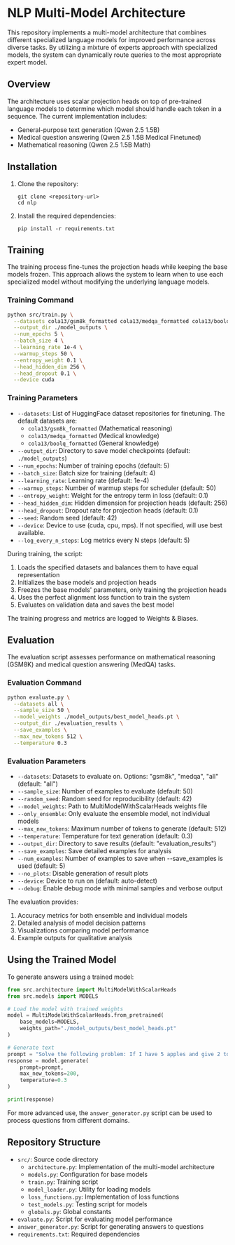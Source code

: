 # NLP Multi-Model Architecture

This repository implements a multi-model architecture that combines different specialized language models for improved performance across diverse tasks. By utilizing a mixture of experts approach with specialized models, the system can dynamically route queries to the most appropriate expert model.

## Overview

The architecture uses scalar projection heads on top of pre-trained language models to determine which model should handle each token in a sequence. The current implementation includes:

- General-purpose text generation (Qwen 2.5 1.5B)
- Medical question answering (Qwen 2.5 1.5B Medical Finetuned)
- Mathematical reasoning (Qwen 2.5 1.5B Math)

## Installation

1. Clone the repository:
   ```
   git clone <repository-url>
   cd nlp
   ```

2. Install the required dependencies:
   ```
   pip install -r requirements.txt
   ```

## Training

The training process fine-tunes the projection heads while keeping the base models frozen. This approach allows the system to learn when to use each specialized model without modifying the underlying language models.

### Training Command

```bash
python src/train.py \
  --datasets cola13/gsm8k_formatted cola13/medqa_formatted cola13/boolq_formatted \
  --output_dir ./model_outputs \
  --num_epochs 5 \
  --batch_size 4 \
  --learning_rate 1e-4 \
  --warmup_steps 50 \
  --entropy_weight 0.1 \
  --head_hidden_dim 256 \
  --head_dropout 0.1 \
  --device cuda
```

### Training Parameters

- `--datasets`: List of HuggingFace dataset repositories for finetuning. The default datasets are:
  - `cola13/gsm8k_formatted` (Mathematical reasoning)
  - `cola13/medqa_formatted` (Medical knowledge)
  - `cola13/boolq_formatted` (General knowledge)
- `--output_dir`: Directory to save model checkpoints (default: `./model_outputs`)
- `--num_epochs`: Number of training epochs (default: 5)
- `--batch_size`: Batch size for training (default: 4)
- `--learning_rate`: Learning rate (default: 1e-4)
- `--warmup_steps`: Number of warmup steps for scheduler (default: 50)
- `--entropy_weight`: Weight for the entropy term in loss (default: 0.1)
- `--head_hidden_dim`: Hidden dimension for projection heads (default: 256)
- `--head_dropout`: Dropout rate for projection heads (default: 0.1)
- `--seed`: Random seed (default: 42)
- `--device`: Device to use (cuda, cpu, mps). If not specified, will use best available.
- `--log_every_n_steps`: Log metrics every N steps (default: 5)

During training, the script:
1. Loads the specified datasets and balances them to have equal representation
2. Initializes the base models and projection heads
3. Freezes the base models' parameters, only training the projection heads
4. Uses the perfect alignment loss function to train the system
5. Evaluates on validation data and saves the best model

The training progress and metrics are logged to Weights & Biases.

## Evaluation

The evaluation script assesses performance on mathematical reasoning (GSM8K) and medical question answering (MedQA) tasks.

### Evaluation Command

```bash
python evaluate.py \
  --datasets all \
  --sample_size 50 \
  --model_weights ./model_outputs/best_model_heads.pt \
  --output_dir ./evaluation_results \
  --save_examples \
  --max_new_tokens 512 \
  --temperature 0.3
```

### Evaluation Parameters

- `--datasets`: Datasets to evaluate on. Options: "gsm8k", "medqa", "all" (default: "all")
- `--sample_size`: Number of examples to evaluate (default: 50)
- `--random_seed`: Random seed for reproducibility (default: 42)
- `--model_weights`: Path to MultiModelWithScalarHeads weights file
- `--only_ensemble`: Only evaluate the ensemble model, not individual models
- `--max_new_tokens`: Maximum number of tokens to generate (default: 512)
- `--temperature`: Temperature for text generation (default: 0.3)
- `--output_dir`: Directory to save results (default: "evaluation_results")
- `--save_examples`: Save detailed examples for analysis
- `--num_examples`: Number of examples to save when --save_examples is used (default: 5)
- `--no_plots`: Disable generation of result plots
- `--device`: Device to run on (default: auto-detect)
- `--debug`: Enable debug mode with minimal samples and verbose output

The evaluation provides:
1. Accuracy metrics for both ensemble and individual models
2. Detailed analysis of model decision patterns
3. Visualizations comparing model performance
4. Example outputs for qualitative analysis

## Using the Trained Model

To generate answers using a trained model:

```python
from src.architecture import MultiModelWithScalarHeads
from src.models import MODELS

# Load the model with trained weights
model = MultiModelWithScalarHeads.from_pretrained(
    base_models=MODELS,
    weights_path="./model_outputs/best_model_heads.pt"
)

# Generate text
prompt = "Solve the following problem: If I have 5 apples and give 2 to my friend, how many do I have left?"
response = model.generate(
    prompt=prompt,
    max_new_tokens=200,
    temperature=0.3
)

print(response)
```

For more advanced use, the `answer_generator.py` script can be used to process questions from different domains.

## Repository Structure

- `src/`: Source code directory
  - `architecture.py`: Implementation of the multi-model architecture
  - `models.py`: Configuration for base models
  - `train.py`: Training script
  - `model_loader.py`: Utility for loading models
  - `loss_functions.py`: Implementation of loss functions
  - `test_models.py`: Testing script for models
  - `globals.py`: Global constants
- `evaluate.py`: Script for evaluating model performance
- `answer_generator.py`: Script for generating answers to questions
- `requirements.txt`: Required dependencies